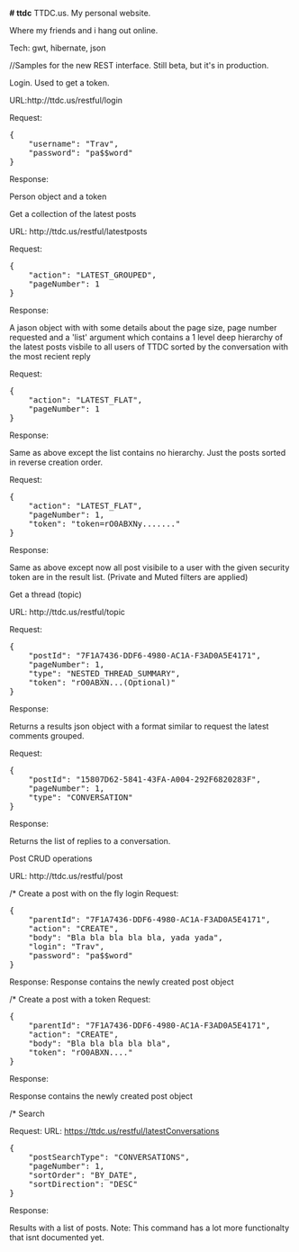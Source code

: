 <b># ttdc</b>
TTDC.us.  My personal website.

Where my friends and i hang out online. 

Tech: gwt, hibernate, json

//Samples for the new REST interface. Still beta, but it's in production.

<p>Login.  Used to get a token.</p>
URL:http://ttdc.us/restful/login

Request:
<pre>
{
	"username": "Trav",
	"password": "pa$$word"
}
</pre>
Response:

<p>Person object and a token</p>

<p>Get a collection of the latest posts</p>
URL: http://ttdc.us/restful/latestposts

Request:
<pre>
{
	"action": "LATEST_GROUPED",
	"pageNumber": 1
}
</pre>
Response:

<p>A jason object with with some details about the page size, page number requested and a 'list' argument which contains a 1 level deep hierarchy of the latest posts visbile to all users of TTDC sorted by the conversation with the most recient reply</p>

Request:
<pre>
{
	"action": "LATEST_FLAT",
	"pageNumber": 1
}
</pre>

Response: 

<p>Same as above except the list contains no hierarchy.  Just the posts sorted in reverse creation order.</p>

Request:
<pre>
{
	"action": "LATEST_FLAT",
	"pageNumber": 1,
	"token": "token=rO0ABXNy......."
}
</pre>

Response: 

<p>Same as above except now all post visibile to a user with the given security token are in the result list. (Private and Muted filters are applied)</p>


<p>Get a thread (topic)</p>
URL: http://ttdc.us/restful/topic

Request:
<pre>
{
	"postId": "7F1A7436-DDF6-4980-AC1A-F3AD0A5E4171",
	"pageNumber": 1,
	"type": "NESTED_THREAD_SUMMARY",
	"token": "rO0ABXN...(Optional)"
}
</pre>
Response:
<p>Returns a results json object with a format similar to request the latest comments grouped.</p>

Request:
<pre>
{
	"postId": "15807D62-5841-43FA-A004-292F6820283F",
	"pageNumber": 1,
	"type": "CONVERSATION"
}
</pre>
Response:
<p>Returns the list of replies to a conversation. </p>

<p>Post CRUD operations</p>
URL: http://ttdc.us/restful/post

/* Create a post with on the fly login
Request:
<pre>{
	"parentId": "7F1A7436-DDF6-4980-AC1A-F3AD0A5E4171",
	"action": "CREATE",
	"body": "Bla bla bla bla bla, yada yada",
	"login": "Trav",
	"password": "pa$$word"
}
</pre>
Response: 
Response contains the newly created post object

/* Create a post with a token
Request:
<pre>
{
	"parentId": "7F1A7436-DDF6-4980-AC1A-F3AD0A5E4171",
	"action": "CREATE",
	"body": "Bla bla bla bla bla",
	"token": "rO0ABXN...."
}
</pre>

Response: 
<p> Response contains the newly created post object</p>

/* Search

Request:
URL: https://ttdc.us/restful/latestConversations

<pre>
{
	"postSearchType": "CONVERSATIONS",
	"pageNumber": 1,
	"sortOrder": "BY_DATE",
	"sortDirection": "DESC"
}
</pre>

Response:
<p>Results with a list of posts. Note: This command has a lot more functionalty that isnt documented yet.</p>
